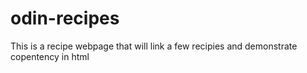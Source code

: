 # odin-recipes

This is a recipe webpage that will link a few recipies and demonstrate copentency in html

